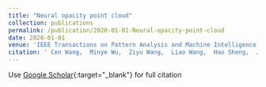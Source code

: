 ```yaml
---
title: "Neural opacity point cloud"
collection: publications
permalink: /publication/2020-01-01-Neural-opacity-point-cloud
date: 2020-01-01
venue: 'IEEE Transactions on Pattern Analysis and Machine Intelligence'
citation: ' Cen Wang,  Minye Wu,  Ziyu Wang,  Liao Wang,  Hao Sheng,  Jingyi Yu, &quot;Neural opacity point cloud.&quot; IEEE Transactions on Pattern Analysis and Machine Intelligence, 2020.'
---
```

Use [Google Scholar](https://scholar.google.com/scholar?q=Neural+opacity+point+cloud){:target="_blank"} for full citation